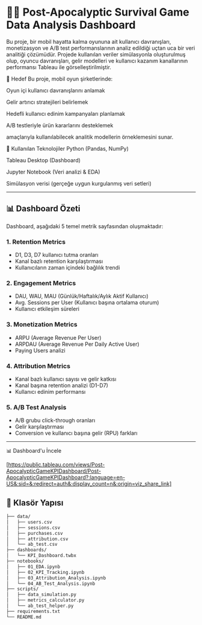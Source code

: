 # 🧟‍♂️ Post-Apocalyptic Survival Game Data Analysis Dashboard

Bu proje, bir mobil hayatta kalma oyununa ait kullanıcı davranışları, monetizasyon ve A/B test performanslarının analiz edildiği uçtan uca bir veri analitiği çözümüdür. Projede kullanılan veriler simülasyonla oluşturulmuş olup, oyuncu davranışları, gelir modelleri ve kullanıcı kazanım kanallarının performansı Tableau ile görselleştirilmiştir.

🎯 Hedef
Bu proje, mobil oyun şirketlerinde:

Oyun içi kullanıcı davranışlarını anlamak

Gelir artırıcı stratejileri belirlemek

Hedefli kullanıcı edinim kampanyaları planlamak

A/B testleriyle ürün kararlarını desteklemek

amaçlarıyla kullanılabilecek analitik modellerin örneklemesini sunar.

🧰 Kullanılan Teknolojiler
Python (Pandas, NumPy)

Tableau Desktop (Dashboard)

Jupyter Notebook (Veri analizi & EDA)

Simülasyon verisi (gerçeğe uygun kurgulanmış veri setleri)

---

## 📊 Dashboard Özeti

Dashboard, aşağıdaki 5 temel metrik sayfasından oluşmaktadır:

### 1. **Retention Metrics**
- D1, D3, D7 kullanıcı tutma oranları
- Kanal bazlı retention karşılaştırması
- Kullanıcıların zaman içindeki bağlılık trendi

### 2. **Engagement Metrics**
- DAU, WAU, MAU (Günlük/Haftalık/Aylık Aktif Kullanıcı)
- Avg. Sessions per User (Kullanıcı başına ortalama oturum)
- Kullanıcı etkileşim süreleri

### 3. **Monetization Metrics**
- ARPU (Average Revenue Per User)
- ARPDAU (Average Revenue Per Daily Active User)
- Paying Users analizi

### 4. **Attribution Metrics**
- Kanal bazlı kullanıcı sayısı ve gelir katkısı
- Kanal başına retention analizi (D1-D7)
- Kullanıcı edinim performansı

### 5. **A/B Test Analysis**
- A/B grubu click-through oranları
- Gelir karşılaştırması
- Conversion ve kullanıcı başına gelir (RPU) farkları

---
📊 Dashboard'u İncele

[https://public.tableau.com/views/Post-ApocalypticGameKPIDashboard/Post-ApocalypticGameKPIDashboard?:language=en-US&:sid=&:redirect=auth&:display_count=n&:origin=viz_share_link]

## 📁 Klasör Yapısı

```bash
├── data/
│   ├── users.csv
│   ├── sessions.csv
│   ├── purchases.csv
│   ├── attribution.csv
│   └── ab_test.csv
├── dashboards/
│   └── KPI_Dashboard.twbx
├── notebooks/
│   ├── 01_EDA.ipynb
│   ├── 02_KPI_Tracking.ipynb
│   ├── 03_Attribution_Analysis.ipynb
│   └── 04_AB_Test_Analysis.ipynb
├── scripts/
│   ├── data_simulation.py
│   ├── metrics_calculator.py
│   └── ab_test_helper.py
├── requirements.txt
└── README.md
